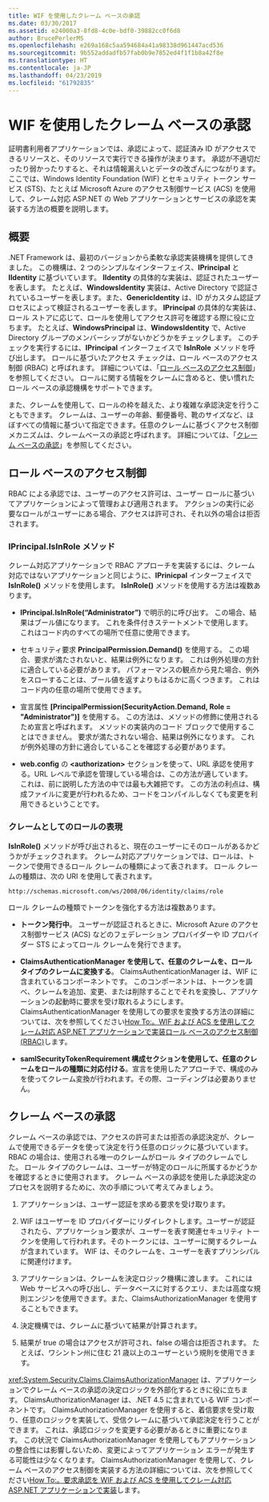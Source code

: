 ```yaml
---
title: WIF を使用したクレーム ベースの承認
ms.date: 03/30/2017
ms.assetid: e24000a3-8fd8-4c0e-bdf0-39882cc0f6d8
author: BrucePerlerMS
ms.openlocfilehash: e269a168c5aa594684a41a98338d961447acd536
ms.sourcegitcommit: 9b552addadfb57fab0b9e7852ed4f1f1b8a42f8e
ms.translationtype: HT
ms.contentlocale: ja-JP
ms.lasthandoff: 04/23/2019
ms.locfileid: "61792835"
---
```

# <a name="claims-based-authorization-using-wif"></a>WIF を使用したクレーム ベースの承認
証明書利用者アプリケーションでは、承認によって、認証済み ID がアクセスできるリソースと、そのリソースで実行できる操作が決まります。 承認が不適切だったり弱かったりすると、それは情報漏えいとデータの改ざんにつながります。 ここでは、Windows Identity Foundation (WIF) とセキュリティ トークン サービス (STS)、たとえば Microsoft Azure のアクセス制御サービス (ACS) を使用して、クレーム対応 ASP.NET の Web アプリケーションとサービスの承認を実装する方法の概要を説明します。  
  
## <a name="overview"></a>概要  
 .NET Framework は、最初のバージョンから柔軟な承認実装機構を提供してきました。 この機構は、2 つのシンプルなインターフェイス、**IPrincipal** と **IIdentity** に基づいています。 **IIdentity** の具体的な実装は、認証されたユーザーを表します。 たとえば、**WindowsIdentity** 実装は、Active Directory で認証されているユーザーを表します。また、**GenericIdentity** は、ID がカスタム認証プロセスによって検証されるユーザーを表します。 **IPrincipal** の具体的な実装は、ロール ストアに応じて、ロールを使用してアクセス許可を確認する際に役に立ちます。 たとえば、**WindowsPrincipal** は、**WindowsIdentity** で、Active Directory グループのメンバーシップがないかどうかをチェックします。 このチェックを実行するには、**IPrincipal** インターフェイスで **IsInRole** メソッドを呼び出します。 ロールに基づいたアクセス チェックは、ロール ベースのアクセス制御 (RBAC) と呼ばれます。 詳細については、「[ロール ベースのアクセス制御](../../../docs/framework/security/claims-based-authorization-using-wif.md#BKMK_1)」を参照してください。  ロールに関する情報をクレームに含めると、使い慣れたロール ベースの承認機構をサポートできます。  
  
 また、クレームを使用して、ロールの枠を越えた、より複雑な承認決定を行うこともできます。 クレームは、ユーザーの年齢、郵便番号、靴のサイズなど、ほぼすべての情報に基づいて指定できます。任意のクレームに基づくアクセス制御メカニズムは、クレームベースの承認と呼ばれます。 詳細については、「[クレーム ベースの承認](../../../docs/framework/security/claims-based-authorization-using-wif.md#BKMK_2)」を参照してください。  
  
<a name="BKMK_1"></a>   
## <a name="role-based-access-control"></a>ロール ベースのアクセス制御  
 RBAC による承認では、ユーザーのアクセス許可は、ユーザー ロールに基づいてアプリケーションによって管理および適用されます。 アクションの実行に必要なロールがユーザーにある場合、アクセスは許可され、それ以外の場合は拒否されます。  
  
### <a name="iprincipalisinrole-method"></a>IPrincipal.IsInRole メソッド  
 クレーム対応アプリケーションで RBAC アプローチを実装するには、クレーム対応ではないアプリケーションと同じように、**IPrinicpal** インターフェイスで **IsInRole()** メソッドを使用します。 **IsInRole()** メソッドを使用する方法は複数あります。  
  
- **IPrincipal.IsInRole(“Administrator”)** で明示的に呼び出す。 この場合、結果はブール値になります。 これを条件付きステートメントで使用します。 これはコード内のすべての場所で任意に使用できます。  
  
- セキュリティ要求 **PrincipalPermission.Demand()** を使用する。 この場合、要求が満たされないと、結果は例外になります。 これは例外処理の方針に適合している必要があります。 パフォーマンスの観点から見た場合、例外をスローすることは、ブール値を返すよりもはるかに高くつきます。 これはコード内の任意の場所で使用できます。  
  
- 宣言属性 **[PrincipalPermission(SecurityAction.Demand, Role = "Administrator")]** を使用する。 この方法は、メソッドの修飾に使用されるため宣言と呼ばれます。 メソッドの実装内のコード ブロックで使用することはできません。 要求が満たされない場合、結果は例外になります。 これが例外処理の方針に適合していることを確認する必要があります。  
  
- **web.config** の **\<authorization>** セクションを使って、URL 承認を使用する。URL レベルで承認を管理している場合は、この方法が適しています。 これは、前に説明した方法の中では最も大雑把です。 この方法の利点は、構成ファイルに変更が行われるため、コードをコンパイルしなくても変更を利用できるということです。  
  
### <a name="expressing-roles-as-claims"></a>クレームとしてのロールの表現  
 **IsInRole()** メソッドが呼び出されると、現在のユーザーにそのロールがあるかどうかがチェックされます。 クレーム対応アプリケーションでは、ロールは、トークンで使用できるロール クレームの種類によって表されます。 ロール クレームの種類は、次の URI を使用して表されます。  
  
 `http://schemas.microsoft.com/ws/2008/06/identity/claims/role`
  
 ロール クレームの種類でトークンを強化する方法は複数あります。  
  
- **トークン発行中**。 ユーザーが認証されるときに、Microsoft Azure のアクセス制御サービス (ACS) などのフェデレーション プロバイダーや ID プロバイダー STS によってロール クレームを発行できます。  
  
- **ClaimsAuthenticationManager を使用して、任意のクレームを、ロール タイプのクレームに変換する**。 ClaimsAuthenticationManager は、WIF に含まれているコンポーネントです。 このコンポーネントは、トークンを調べ、クレームを追加、変更、または削除することでそれを変換し、アプリケーションの起動時に要求を受け取れるようにします。 ClaimsAuthenticationManager を使用しての要求を変換する方法の詳細については、次を参照してください[How To:。WIF および ACS を使用してクレーム対応 ASP.NET アプリケーションで実装ロール ベースのアクセス制御 (RBAC)](https://go.microsoft.com/fwlink/?LinkID=247445)します。  
  
- **samlSecurityTokenRequirement 構成セクションを使用して、任意のクレームをロールの種類に対応付ける**。宣言を使用したアプローチで、構成のみを使ってクレーム変換が行われます。その際、コーディングは必要ありません。  
  
<a name="BKMK_2"></a>   
## <a name="claims-based-authorization"></a>クレーム ベースの承認  
 クレーム ベースの承認では、アクセスの許可または拒否の承認決定が、クレームで使用できるデータを使って決定を行う任意のロジックに基づいています。 RBAC の場合は、使用される唯一のクレームがロール タイプのクレームでした。 ロール タイプのクレームは、ユーザーが特定のロールに所属するかどうかを確認するときに使用されます。 クレーム ベースの承認を使用した承認決定のプロセスを説明するために、次の手順について考えてみましょう。  
  
1. アプリケーションは、ユーザー認証を求める要求を受け取ります。  
  
2. WIF はユーザーを ID プロバイダーにリダイレクトします。ユーザーが認証されたら、アプリケーション要求が、ユーザーを表す関連セキュリティ トークンを使用して行われます。そのトークンには、ユーザーに関するクレームが含まれています。 WIF は、そのクレームを、ユーザーを表すプリンシパルに関連付けます。  
  
3. アプリケーションは、クレームを決定ロジック機構に渡します。 これには Web サービスへの呼び出し、データベースに対するクエリ、または高度な規則エンジンを使用できます。また、ClaimsAuthorizationManager を使用することもできます。  
  
4. 決定機構では、クレームに基づいて結果が計算されます。  
  
5. 結果が true の場合はアクセスが許可され、false の場合は拒否されます。 たとえば、ワシントン州に住む 21 歳以上のユーザーという規則を使用できます。  
  
 <xref:System.Security.Claims.ClaimsAuthorizationManager> は、アプリケーションでクレーム ベースの承認の決定ロジックを外部化するときに役に立ちます。 ClaimsAuthorizationManager は、.NET 4.5 に含まれている WIF コンポーネントです。 ClaimsAuthorizationManager を使用すると、着信要求を受け取り、任意のロジックを実装して、受信クレームに基づいて承認決定を行うことができます。 これは、承認ロジックを変更する必要があるときに重要になります。 この状況で ClaimsAuthorizationManager を使用してもアプリケーションの整合性には影響しないため、変更によってアプリケーション エラーが発生する可能性は少なくなります。 ClaimsAuthorizationManager を使用して、クレーム ベースのアクセス制御を実装する方法の詳細については、次を参照してください[How To:。要求承認を WIF および ACS を使用してクレーム対応 ASP.NET アプリケーションで実装](https://go.microsoft.com/fwlink/?LinkID=247446)します。
